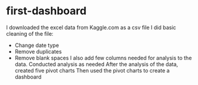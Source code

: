 # first-dashboard
I downloaded the excel data from Kaggle.com as a csv file
I did basic cleaning of the file:
-  Change date type
-  Remove duplicates
-  Remove blank spaces
I also add few columns needed for analysis to the data.
Conducted analysis as needed
After the analysis of the data, created five pivot charts
Then used the pivot charts to create a dashboard

 

